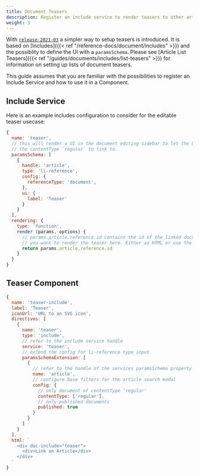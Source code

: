 ```yaml
---
title: Document Teasers
description: Register an include service to render teasers to other articles
weight: 3
---
```


With [`release-2021-03`](https://github.com/livingdocsIO/livingdocs-release-notes/blob/master/releases/release-2021-03.md) a simpler way to setup teasers is introduced. It is based on [Includes]({{< ref "/reference-docs/document/includes" >}}) and the possiblity to define the UI with a `paramsSchema`. Please see [Article List Teasers]({{< ref "/guides/documents/includes/list-teasers" >}}) for information on setting up lists of document teasers.

This guide assumes that you are familiar with the possibilities to register an Include Service and how to use it in a Component.

## Include Service
Here is an example includes configuration to consider for the editable teaser usecase:
```js
{
  name: 'teaser',
  // this will render a UI in the document editing sidebar to let the User select a document with
  // the contentType `regular` to link to.
  paramsSchema: [
    {
      handle: 'article',
      type: 'li-reference',
      config: {
        referenceType: 'document',
      },
      ui: {
        label: 'Teaser'
      }
    }
  ],
  rendering: {
    type: 'function',
    render (params, options) {
      // params.article.reference.id contains the id of the linked document
      // you want to render the teaser here. Either as HTML or use the possibility of Embedded Documents
      return params.article.reference.id
    }
  }
}
```

## Teaser Component
```js
{
  name: 'teaser-include',
  label: 'Teaser',
  iconUrl: 'URL to an SVG icon',
  directives: [
    {
      name: 'teaser',
      type: 'include',
      // refer to the include service handle
      service: 'teaser',
      // extend the config for li-reference type input
      paramsSchemaExtension: [
        {
          // refer to the handle of the services paramsSchema property
          name: 'article',
          // configure base filters for the article search modal
          config: {
            // only document of contentType 'regular'
            contentType: ['regular'],
            // only published documents
            published: true
          }
        }
      ]
    }
  ],
  html: `
    <div doc-include="teaser">
      <div>Link an Article</div>
    </div>
  `
}
```
